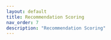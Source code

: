 ```yaml
---
layout: default
title: Recommendation Scoring
nav_order: 7
description: "Recommendation Scoring"
---
```


